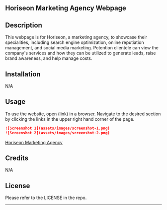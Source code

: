 ## Horiseon Marketing Agency Webpage

## Description

This webpage is for Horiseon, a marketing agency, to showcase their specialities, including search engine optimization, online reputiation management, and social media marketing. Potention clientele can view the company's services and how they can be utilized to generate leads, raise brand awareness, and help manage costs.

## Installation

N/A

## Usage

To use the website, open (link) in a browser. Navigate to the desired section by clicking the links in the upper right hand corner of the page.

```md
![Screenshot 1](assets/images/screenshot-1.png)
![Screenshot 2](assets/images/screenshot-2.png)
```
[Horiseon Marketing Agency](https://lexigeller.github.io/02-Challenge-1-Geller/)

## Credits

N/A

## License

Please refer to the LICENSE in the repo.

---